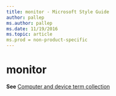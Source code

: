 ```yaml
---
title: monitor - Microsoft Style Guide
author: pallep
ms.author: pallep
ms.date: 11/19/2016
ms.topic: article
ms.prod = non-product-specific
---
```


# monitor

**See** [Computer and device term collection](/style-guide/a-z-word-list-term-collections/term-collections/computer-device-terms)
